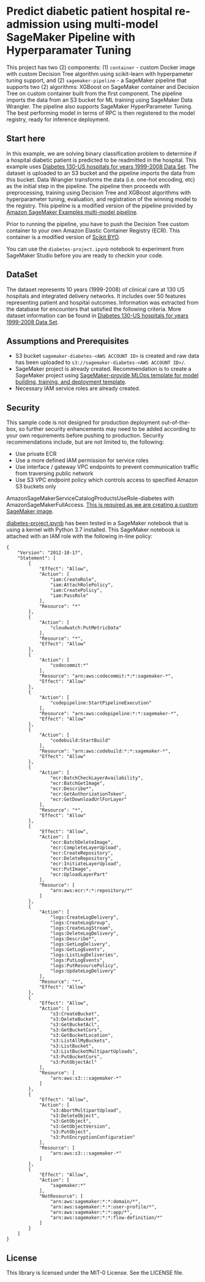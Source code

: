 # Predict diabetic patient hospital re-admission using multi-model SageMaker Pipeline with Hyperparamater Tuning

This project has two (2) components: (1) `container` - custom Docker image with custom Decision Tree  algorithm using scikit-learn with hyperpameter tuning support, and (2) `sagemaker-pipeline` - a SageMaker pipeline that supports two (2) algorithms: XGBoost on SageMaker container and Decision Tree on custom container built from the first component. The pipeline imports the data from an S3 bucket for ML training using SageMaker Data Wrangler. The pipeline also supports SageMaker HyperParameter Tuning. The best performing model in terms of RPC is then registered to the model registry, ready for inference deployment.

## Start here

In this example, we are solving binary classification problem to determine if a hospital diabetic patient is predicted to be readmitted in the hospital. This example uses [Diabetes 130-US hospitals for years 1999-2008 Data Set](https://archive.ics.uci.edu/ml/datasets/diabetes+130-us+hospitals+for+years+1999-2008). The dataset is uploaded to an S3 bucket and the pipeline imports the data from this bucket. Data Wrangler transforms the data (i.e. one-hot encoding, etc) as the initial step in the pipeline. The pipeline then proceeds with preprocessing, training using Decision Tree and XGBoost algorithms with hyperparameter tuning, evaluation, and registration of the winning model to the registry. This pipeline is a modified version of the pipeline provided by [Amazon SageMaker Examples multi-model pipeline](https://github.com/aws/amazon-sagemaker-examples/tree/main/sagemaker-pipeline-multi-model).

Prior to running the pipeline, you have to push the Decision Tree custom container to your own Amazon Elastic Container Registry (ECR). This container is a modified version of [Scikit BYO](https://github.com/aws/amazon-sagemaker-examples/tree/main/advanced_functionality/scikit_bring_your_own/container).

You can use the `diabetes-project.ipynb` notebook to experiment from SageMaker Studio before you are ready to checkin your code.

## DataSet

The dataset represents 10 years (1999-2008) of clinical care at 130 US hospitals and integrated delivery networks. It includes over 50 features representing patient and hospital outcomes. Information was extracted from the database for encounters that satisfied the following criteria. More dataset information can be found in [Diabetes 130-US hospitals for years 1999-2008 Data Set](https://archive.ics.uci.edu/ml/datasets/diabetes+130-us+hospitals+for+years+1999-2008).

## Assumptions and Prerequisites

- S3 bucket `sagemaker-diabetes-<AWS ACCOUNT ID>` is created and raw data has been uploaded to `s3://sagemaker-diabetes-<AWS ACCOUNT ID>/`.
- SageMaker project is already created. Recommendation is to create a SageMaker project using [SageMaker-provide MLOps template for model building, training, and deployment template](https://docs.aws.amazon.com/sagemaker/latest/dg/sagemaker-projects-templates-sm.html#sagemaker-projects-templates-code-commit).
- Necessary IAM service roles are already created.

## Security

This sample code is not designed for production deployment out-of-the-box, so further security enhancements may need to be added according to your own requirements before pushing to production. Security recommendations include, but are not limited to, the following:
- Use private ECR
- Use a more defined IAM permission for service roles
- Use interface / gateway VPC endpoints to prevent communication traffic from traversing public network
- Use S3 VPC endpoint policy which controls access to specified Amazon S3 buckets only

AmazonSageMakerServiceCatalogProductsUseRole-diabetes with AmazonSageMakerFullAccess. [This is required as we are creating a custom SageMaker image](https://docs.aws.amazon.com/sagemaker/latest/dg/studio-byoi-create.html).


[diabetes-project.ipynb](diabates-project.ipynb) has been tested in a SageMaker notebook that is using a kernel with Python 3.7 installed. This SageMaker notebook is attached with an IAM role with the following in-line policy:
```
{
    "Version": "2012-10-17",
    "Statement": [
        {
            "Effect": "Allow",
            "Action": [
                "iam:CreateRole",
                "iam:AttachRolePolicy",
                "iam:CreatePolicy",
                "iam:PassRole"
            ],
            "Resource": "*"
        },
        {
            "Action": [
                "cloudwatch:PutMetricData"
            ],
            "Resource": "*",
            "Effect": "Allow"
        },
        {
            "Action": [
                "codecommit:*"
            ],
            "Resource": "arn:aws:codecommit:*:*:sagemaker-*",
            "Effect": "Allow"
        },
        {
            "Action": [
                "codepipeline:StartPipelineExecution"
            ],
            "Resource": "arn:aws:codepipeline:*:*:sagemaker-*",
            "Effect": "Allow"
        },
        {
            "Action": [
                "codebuild:StartBuild"
            ],
            "Resource": "arn:aws:codebuild:*:*:sagemaker-*",
            "Effect": "Allow"
        },
        {
            "Action": [
                "ecr:BatchCheckLayerAvailability",
                "ecr:BatchGetImage",
                "ecr:Describe*",
                "ecr:GetAuthorizationToken",
                "ecr:GetDownloadUrlForLayer"
            ],
            "Resource": "*",
            "Effect": "Allow"
        },
        {
            "Effect": "Allow",
            "Action": [
                "ecr:BatchDeleteImage",
                "ecr:CompleteLayerUpload",
                "ecr:CreateRepository",
                "ecr:DeleteRepository",
                "ecr:InitiateLayerUpload",
                "ecr:PutImage",
                "ecr:UploadLayerPart"
            ],
            "Resource": [
                "arn:aws:ecr:*:*:repository/*"
            ]
        },
        {
            "Action": [
                "logs:CreateLogDelivery",
                "logs:CreateLogGroup",
                "logs:CreateLogStream",
                "logs:DeleteLogDelivery",
                "logs:Describe*",
                "logs:GetLogDelivery",
                "logs:GetLogEvents",
                "logs:ListLogDeliveries",
                "logs:PutLogEvents",
                "logs:PutResourcePolicy",
                "logs:UpdateLogDelivery"
            ],
            "Resource": "*",
            "Effect": "Allow"
        },
        {
            "Effect": "Allow",
            "Action": [
                "s3:CreateBucket",
                "s3:DeleteBucket",
                "s3:GetBucketAcl",
                "s3:GetBucketCors",
                "s3:GetBucketLocation",
                "s3:ListAllMyBuckets",
                "s3:ListBucket",
                "s3:ListBucketMultipartUploads",
                "s3:PutBucketCors",
                "s3:PutObjectAcl"
            ],
            "Resource": [
                "arn:aws:s3:::sagemaker-*"
            ]
        },
        {
            "Effect": "Allow",
            "Action": [
                "s3:AbortMultipartUpload",
                "s3:DeleteObject",
                "s3:GetObject",
                "s3:GetObjectVersion",
                "s3:PutObject",
                "s3:PutEncryptionConfiguration"
            ],
            "Resource": [
                "arn:aws:s3:::sagemaker-*"
            ]
        },
        {
            "Effect": "Allow",
            "Action": [
                "sagemaker:*"
            ],
            "NotResource": [
                "arn:aws:sagemaker:*:*:domain/*",
                "arn:aws:sagemaker:*:*:user-profile/*",
                "arn:aws:sagemaker:*:*:app/*",
                "arn:aws:sagemaker:*:*:flow-definition/*"
            ]
        }
    ]
}
```

## License

This library is licensed under the MIT-0 License. See the LICENSE file.
